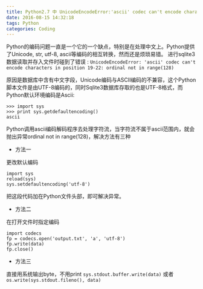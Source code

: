 ```yaml
---
title: Python2.7 中 UnicodeEncodeError:'ascii' codec can't encode characters 异常解决
date: 2016-08-15 14:32:18
tags: Python
categories: Coding
---
```

<script src="https://ob5vt1k7f.qnssl.com/pangu.js"></script>

Python的编码问题一直是一个它的一个缺点，特别是在处理中文上。Python提供了Unicode, str, utf-8, ascii等编码的相互转换，然而还是烦琐易错。
进行sqlite3数据读取并存入文件时碰到了错误 :
`UnicodeEncodeError: 'ascii' codec can't encode characters in position 19-22: ordinal not in range(128)`

原因是数据库中含有中文字段，Unicode编码与ASCII编码的不兼容，这个Python脚本文件是由UTF-8编码的，同时Sqlite3数据库存取的也是UTF-8格式，而Python默认环境编码是Ascii:
```
>>> import sys
>>> print sys.getdefaultencoding()
ascii
```

Python调用ascii编码解码程序去处理字符流，当字符流不属于ascii范围内，就会抛出异常ordinal not in range(128)，解决方法有三种

<!-- more -->

 - 方法一

更改默认编码
```
import sys
reload(sys)
sys.setdefaultencoding('utf-8')
```

把这段代码加在Python文件头部，即可解决异常。

 - 方法二

在打开文件时指定编码

```
import codecs
fp = codecs.open('output.txt', 'a', 'utf-8')
fp.write(data)
fp.close()
```
 - 方法三

直接用系统输出byte，不用print
`sys.stdout.buffer.write(data)`
或者
`os.write(sys.stdout.fileno(), data)`

<script>pangu.spacingPage();</script>